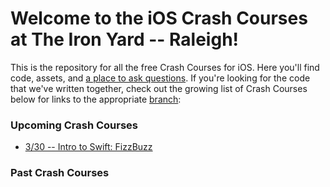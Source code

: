 # Welcome to the iOS Crash Courses at The Iron Yard -- Raleigh!

This is the repository for all the free Crash Courses for iOS. Here you'll find code, assets, and [a place to ask questions](https://guides.github.com/features/issues/). If you're looking for the code that we've written together, check out the growing list of Crash Courses below for links to the appropriate [branch](https://guides.github.com/introduction/flow/):

### Upcoming Crash Courses

* [3/30 -- Intro to Swift: FizzBuzz](https://github.com/TIY-Raleigh/iOS-Crash-Courses/tree/2016-03-30--intro-to-swift)

### Past Crash Courses

